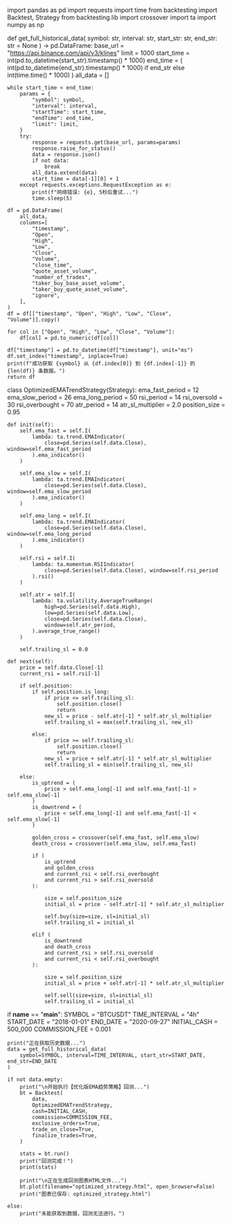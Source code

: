 import pandas as pd
import requests
import time
from backtesting import Backtest, Strategy
from backtesting.lib import crossover
import ta
import numpy as np


def get_full_historical_data(
    symbol: str, interval: str, start_str: str, end_str: str = None
) -> pd.DataFrame:
    base_url = "https://api.binance.com/api/v3/klines"
    limit = 1000
    start_time = int(pd.to_datetime(start_str).timestamp() * 1000)
    end_time = (
        int(pd.to_datetime(end_str).timestamp() * 1000)
        if end_str
        else int(time.time() * 1000)
    )
    all_data = []

    while start_time < end_time:
        params = {
            "symbol": symbol,
            "interval": interval,
            "startTime": start_time,
            "endTime": end_time,
            "limit": limit,
        }
        try:
            response = requests.get(base_url, params=params)
            response.raise_for_status()
            data = response.json()
            if not data:
                break
            all_data.extend(data)
            start_time = data[-1][0] + 1
        except requests.exceptions.RequestException as e:
            print(f"网络错误: {e}, 5秒后重试...")
            time.sleep(5)

    df = pd.DataFrame(
        all_data,
        columns=[
            "timestamp",
            "Open",
            "High",
            "Low",
            "Close",
            "Volume",
            "close_time",
            "quote_asset_volume",
            "number_of_trades",
            "taker_buy_base_asset_volume",
            "taker_buy_quote_asset_volume",
            "ignore",
        ],
    )
    df = df[["timestamp", "Open", "High", "Low", "Close", "Volume"]].copy()

    for col in ["Open", "High", "Low", "Close", "Volume"]:
        df[col] = pd.to_numeric(df[col])

    df["timestamp"] = pd.to_datetime(df["timestamp"], unit="ms")
    df.set_index("timestamp", inplace=True)
    print(f"成功获取 {symbol} 从 {df.index[0]} 到 {df.index[-1]} 的 {len(df)} 条数据。")
    return df


class OptimizedEMATrendStrategy(Strategy):
    ema_fast_period = 12
    ema_slow_period = 26
    ema_long_period = 50
    rsi_period = 14
    rsi_oversold = 30
    rsi_overbought = 70
    atr_period = 14
    atr_sl_multiplier = 2.0
    position_size = 0.95

    def init(self):
        self.ema_fast = self.I(
            lambda: ta.trend.EMAIndicator(
                close=pd.Series(self.data.Close), window=self.ema_fast_period
            ).ema_indicator()
        )

        self.ema_slow = self.I(
            lambda: ta.trend.EMAIndicator(
                close=pd.Series(self.data.Close), window=self.ema_slow_period
            ).ema_indicator()
        )

        self.ema_long = self.I(
            lambda: ta.trend.EMAIndicator(
                close=pd.Series(self.data.Close), window=self.ema_long_period
            ).ema_indicator()
        )

        self.rsi = self.I(
            lambda: ta.momentum.RSIIndicator(
                close=pd.Series(self.data.Close), window=self.rsi_period
            ).rsi()
        )

        self.atr = self.I(
            lambda: ta.volatility.AverageTrueRange(
                high=pd.Series(self.data.High),
                low=pd.Series(self.data.Low),
                close=pd.Series(self.data.Close),
                window=self.atr_period,
            ).average_true_range()
        )

        self.trailing_sl = 0.0

    def next(self):
        price = self.data.Close[-1]
        current_rsi = self.rsi[-1]

        if self.position:
            if self.position.is_long:
                if price <= self.trailing_sl:
                    self.position.close()
                    return
                new_sl = price - self.atr[-1] * self.atr_sl_multiplier
                self.trailing_sl = max(self.trailing_sl, new_sl)

            else:
                if price >= self.trailing_sl:
                    self.position.close()
                    return
                new_sl = price + self.atr[-1] * self.atr_sl_multiplier
                self.trailing_sl = min(self.trailing_sl, new_sl)

        else:
            is_uptrend = (
                price > self.ema_long[-1] and self.ema_fast[-1] > self.ema_slow[-1]
            )
            is_downtrend = (
                price < self.ema_long[-1] and self.ema_fast[-1] < self.ema_slow[-1]
            )

            golden_cross = crossover(self.ema_fast, self.ema_slow)
            death_cross = crossover(self.ema_slow, self.ema_fast)

            if (
                is_uptrend
                and golden_cross
                and current_rsi < self.rsi_overbought
                and current_rsi > self.rsi_oversold
            ):

                size = self.position_size
                initial_sl = price - self.atr[-1] * self.atr_sl_multiplier

                self.buy(size=size, sl=initial_sl)
                self.trailing_sl = initial_sl

            elif (
                is_downtrend
                and death_cross
                and current_rsi > self.rsi_oversold
                and current_rsi < self.rsi_overbought
            ):

                size = self.position_size
                initial_sl = price + self.atr[-1] * self.atr_sl_multiplier

                self.sell(size=size, sl=initial_sl)
                self.trailing_sl = initial_sl


if __name__ == "__main__":
    SYMBOL = "BTCUSDT"
    TIME_INTERVAL = "4h"
    START_DATE = "2018-01-01"
    END_DATE = "2020-09-27"
    INITIAL_CASH = 500_000
    COMMISSION_FEE = 0.001

    print("正在获取历史数据...")
    data = get_full_historical_data(
        symbol=SYMBOL, interval=TIME_INTERVAL, start_str=START_DATE, end_str=END_DATE
    )

    if not data.empty:
        print("\n开始执行【优化版EMA趋势策略】回测...")
        bt = Backtest(
            data,
            OptimizedEMATrendStrategy,
            cash=INITIAL_CASH,
            commission=COMMISSION_FEE,
            exclusive_orders=True,
            trade_on_close=True,
            finalize_trades=True,
        )

        stats = bt.run()
        print("回测完成！")
        print(stats)

        print("\n正在生成回测图表HTML文件...")
        bt.plot(filename="optimized_strategy.html", open_browser=False)
        print("图表已保存: optimized_strategy.html")

    else:
        print("未能获取到数据，回测无法进行。")
